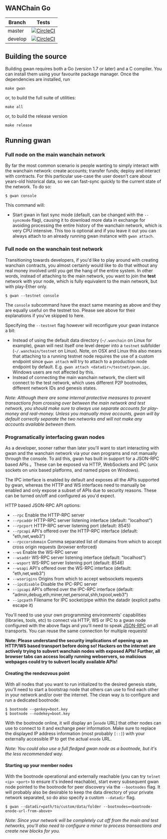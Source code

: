 ## WANChain Go

Branch    | Tests 
----------|-------
master    | [![CircleCI](https://circleci.com/gh/wanchain/go-wanchain/tree/master.svg?style=shield)](https://circleci.com/gh/wanchain/go-wanchain/tree/master) 
develop   | [![CircleCI](https://circleci.com/gh/wanchain/go-wanchain/tree/develop.svg?style=shield)](https://circleci.com/gh/wanchain/go-wanchain/tree/develop) 


## Building the source

Building gwan requires both a Go (version 1.7 or later) and a C compiler.
You can install them using your favourite package manager.
Once the dependencies are installed, run

    make gwan

or, to build the full suite of utilities:

    make all
	
or, to build the release version

    make release	

## Running gwan

### Full node on the main wanchain network

By far the most common scenario is people wanting to simply interact with the wanchain network:
create accounts; transfer funds; deploy and interact with contracts. For this particular use-case
the user doesn't care about years-old historical data, so we can fast-sync quickly to the current
state of the network. To do so:

```
$ gwan console
```

This command will:

 * Start gwan in fast sync mode (default, can be changed with the `--syncmode` flag), causing it to
   download more data in exchange for avoiding processing the entire history of the wanchain network,
   which is very CPU intensive.
   This too is optional and if you leave it out you can always attach to an already running gwan instance
   with `gwan attach`.

### Full node on the wanchain test network

Transitioning towards developers, if you'd like to play around with creating wanchain contracts, you
almost certainly would like to do that without any real money involved until you get the hang of the
entire system. In other words, instead of attaching to the main network, you want to join the **test**
network with your node, which is fully equivalent to the main network, but with play-Ether only.

```
$ gwan --testnet console
```

The `console` subcommand have the exact same meaning as above and they are equally useful on the
testnet too. Please see above for their explanations if you've skipped to here.

Specifying the `--testnet` flag however will reconfigure your gwan instance a bit:

 * Instead of using the default data directory (`~/.wanchain` on Linux for example), gwan will nest
   itself one level deeper into a `testnet` subfolder (`~/.wanchain/testnet` on Linux). Note, on OSX
   and Linux this also means that attaching to a running testnet node requires the use of a custom
   endpoint since `gwan attach` will try to attach to a production node endpoint by default. E.g.
   `gwan attach <datadir>/testnet/gwan.ipc`. Windows users are not affected by this.
 * Instead of connecting the main wanchain network, the client will connect to the test network,
   which uses different P2P bootnodes, different network IDs and genesis states.
   
*Note: Although there are some internal protective measures to prevent transactions from crossing
over between the main network and test network, you should make sure to always use separate accounts
for play-money and real-money. Unless you manually move accounts, gwan will by default correctly
separate the two networks and will not make any accounts available between them.*

### Programatically interfacing gwan nodes

As a developer, sooner rather than later you'll want to start interacting with gwan and the wanchain
network via your own programs and not manually through the console. To aid this, gwan has built in
support for a JSON-RPC based APIs 。These can be
exposed via HTTP, WebSockets and IPC (unix sockets on unix based platforms, and named pipes on Windows).

The IPC interface is enabled by default and exposes all the APIs supported by gwan, whereas the HTTP
and WS interfaces need to manually be enabled and only expose a subset of APIs due to security reasons.
These can be turned on/off and configured as you'd expect.

HTTP based JSON-RPC API options:

  * `--rpc` Enable the HTTP-RPC server
  * `--rpcaddr` HTTP-RPC server listening interface (default: "localhost")
  * `--rpcport` HTTP-RPC server listening port (default: 8545)
  * `--rpcapi` API's offered over the HTTP-RPC interface (default: "eth,net,web3")
  * `--rpccorsdomain` Comma separated list of domains from which to accept cross origin requests (browser enforced)
  * `--ws` Enable the WS-RPC server
  * `--wsaddr` WS-RPC server listening interface (default: "localhost")
  * `--wsport` WS-RPC server listening port (default: 8546)
  * `--wsapi` API's offered over the WS-RPC interface (default: "eth,net,web3")
  * `--wsorigins` Origins from which to accept websockets requests
  * `--ipcdisable` Disable the IPC-RPC server
  * `--ipcapi` API's offered over the IPC-RPC interface (default: "admin,debug,eth,miner,net,personal,shh,txpool,web3")
  * `--ipcpath` Filename for IPC socket/pipe within the datadir (explicit paths escape it)

You'll need to use your own programming environments' capabilities (libraries, tools, etc) to connect
via HTTP, WS or IPC to a gwan node configured with the above flags and you'll need to speak [JSON-RPC](http://www.jsonrpc.org/specification)
on all transports. You can reuse the same connection for multiple requests!

**Note: Please understand the security implications of opening up an HTTP/WS based transport before
doing so! Hackers on the internet are actively trying to subvert wanchain nodes with exposed APIs!
Further, all browser tabs can access locally running webservers, so malicious webpages could try to
subvert locally available APIs!**

#### Creating the rendezvous point

With all nodes that you want to run initialized to the desired genesis state, you'll need to start a
bootstrap node that others can use to find each other in your network and/or over the internet. The
clean way is to configure and run a dedicated bootnode:

```
$ bootnode --genkey=boot.key
$ bootnode --nodekey=boot.key
```

With the bootnode online, it will display an [`enode` URL]
that other nodes can use to connect to it and exchange peer information. Make sure to replace the
displayed IP address information (most probably `[::]`) with your externally accessible IP to get the
actual `enode` URL.

*Note: You could also use a full fledged gwan node as a bootnode, but it's the less recommended way.*

#### Starting up your member nodes

With the bootnode operational and externally reachable (you can try `telnet <ip> <port>` to ensure
it's indeed reachable), start every subsequent gwan node pointed to the bootnode for peer discovery
via the `--bootnodes` flag. It will probably also be desirable to keep the data directory of your
private network separated, so do also specify a custom `--datadir` flag.

```
$ gwan --datadir=path/to/custom/data/folder --bootnodes=<bootnode-enode-url-from-above>
```

*Note: Since your network will be completely cut off from the main and test networks, you'll also
need to configure a miner to process transactions and create new blocks for you.*